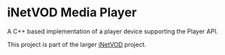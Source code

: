 iNetVOD Media Player
====================

A C++ based implementation of a player device supporting the Player API.

This project is part of the larger [iNetVOD](https://github.com/grtvd/inetvod) project.
